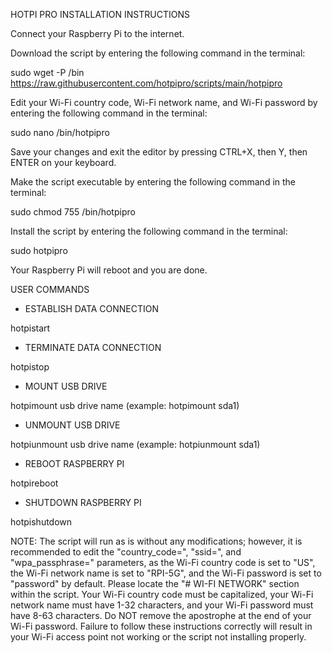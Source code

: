 HOTPI PRO INSTALLATION INSTRUCTIONS

Connect your Raspberry Pi to the internet.

Download the script by entering the following command in the terminal:

sudo wget -P /bin https://raw.githubusercontent.com/hotpipro/scripts/main/hotpipro

Edit your Wi-Fi country code, Wi-Fi network name, and Wi-Fi password by entering the following command in the terminal:

sudo nano /bin/hotpipro

Save your changes and exit the editor by pressing CTRL+X, then Y, then ENTER on your keyboard.

Make the script executable by entering the following command in the terminal:

sudo chmod 755 /bin/hotpipro

Install the script by entering the following command in the terminal:

sudo hotpipro

Your Raspberry Pi will reboot and you are done.

USER COMMANDS

- ESTABLISH DATA CONNECTION

hotpistart

- TERMINATE DATA CONNECTION

hotpistop

- MOUNT USB DRIVE

hotpimount usb drive name (example: hotpimount sda1)

- UNMOUNT USB DRIVE

hotpiunmount usb drive name (example: hotpiunmount sda1)

- REBOOT RASPBERRY PI

hotpireboot

- SHUTDOWN RASPBERRY PI

hotpishutdown

NOTE: The script will run as is without any modifications; however, it is recommended to edit the "country_code=", "ssid=", and "wpa_passphrase=" parameters, as the Wi-Fi country code is set to "US", the Wi-Fi network name is set to "RPI-5G", and the Wi-Fi password is set to "password" by default. Please locate the "# WI-FI NETWORK" section within the script. Your Wi-Fi country code must be capitalized, your Wi-Fi network name must have 1-32 characters, and your Wi-Fi password must have 8-63 characters. Do NOT remove the apostrophe at the end of your Wi-Fi password. Failure to follow these instructions correctly will result in your Wi-Fi access point not working or the script not installing properly.
